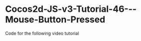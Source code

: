 Cocos2d-JS-v3-Tutorial-46---Mouse-Button-Pressed
================================================

Code for the following video tutorial 
